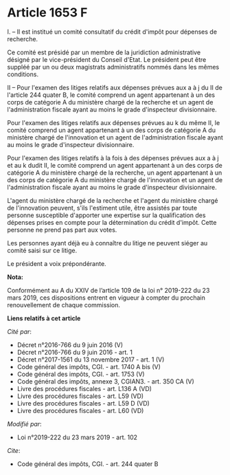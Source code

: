 # Article 1653 F

I. – Il est institué un comité consultatif du crédit d'impôt pour dépenses de recherche.

Ce comité est présidé par un membre de la juridiction administrative désigné par le vice-président du Conseil d'Etat. Le
président peut être suppléé par un ou deux magistrats administratifs nommés dans les mêmes conditions.

II – Pour l'examen des litiges relatifs aux dépenses prévues aux a à j du II de l'article 244 quater B, le comité comprend un
agent appartenant à un des corps de catégorie A du ministère chargé de la recherche et un agent de l'administration fiscale
ayant au moins le grade d'inspecteur divisionnaire.

Pour l'examen des litiges relatifs aux dépenses prévues au k du même II, le comité comprend un agent appartenant à un des
corps de catégorie A du ministère chargé de l'innovation et un agent de l'administration fiscale ayant au moins le grade
d'inspecteur divisionnaire.

Pour l'examen des litiges relatifs à la fois à des dépenses prévues aux a à j et au k dudit II, le comité comprend un agent
appartenant à un des corps de catégorie A du ministère chargé de la recherche, un agent appartenant à un des corps de
catégorie A du ministère chargé de l'innovation et un agent de l'administration fiscale ayant au moins le grade d'inspecteur
divisionnaire.

L'agent du ministère chargé de la recherche et l'agent du ministère chargé de l'innovation peuvent, s'ils l'estiment utile,
être assistés par toute personne susceptible d'apporter une expertise sur la qualification des dépenses prises en compte pour
la détermination du crédit d'impôt. Cette personne ne prend pas part aux votes.

Les personnes ayant déjà eu à connaître du litige ne peuvent siéger au comité saisi sur ce litige.

Le président a voix prépondérante.

**Nota:**

Conformément au A du XXIV de l’article 109 de la loi n° 2019-222 du 23 mars 2019, ces dispositions entrent en vigueur à
compter du prochain renouvellement de chaque commission.

**Liens relatifs à cet article**

_Cité par_:

  - Décret n°2016-766 du 9 juin 2016 (V)
  - Décret n°2016-766 du 9 juin 2016 - art. 1
  - Décret n°2017-1561 du 13 novembre 2017 - art. 1 (V)
  - Code général des impôts, CGI. - art. 1740 A bis (V)
  - Code général des impôts, CGI. - art. 1753 (V)
  - Code général des impôts, annexe 3, CGIAN3. - art. 350 CA (V)
  - Livre des procédures fiscales - art. L136 A (VD)
  - Livre des procédures fiscales - art. L59 (VD)
  - Livre des procédures fiscales - art. L59 D (VD)
  - Livre des procédures fiscales - art. L60 (VD)

_Modifié par_:

  - Loi n°2019-222 du 23 mars 2019 - art. 102

_Cite_:

  - Code général des impôts, CGI. - art. 244 quater B
